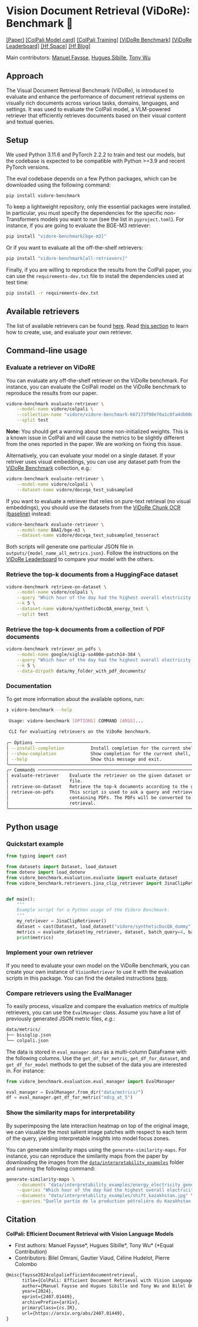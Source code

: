 # Vision Document Retrieval (ViDoRe): Benchmark 👀

[[Paper]](https://arxiv.org/abs/2407.01449)
[[ColPali Model card]](https://huggingface.co/vidore/colpali)
[[ColPali Training]](https://github.com/ManuelFay/colpali)
[[ViDoRe Benchmark]](https://huggingface.co/collections/vidore/vidore-benchmark-667173f98e70a1c0fa4db00d)
[[ViDoRe Leaderboard]](https://huggingface.co/spaces/vidore/vidore-leaderboard)
[[Hf Space]](https://huggingface.co/spaces/manu/ColPali-demo)
[[Hf Blog]](https://huggingface.co/blog/manu/colpali)
<!-- [[Colab Example]]() -->

Main contributors: [Manuel Faysse](https://github.com/ManuelFay), [Hugues Sibille](https://github.com/HuguesSib), [Tony Wu](https://github.com/tonywu71)

## Approach

The Visual Document Retrieval Benchmark (ViDoRe), is introduced to evaluate and enhance the performance of document retrieval systems on visually rich documents across various tasks, domains, languages, and settings. It was used to evaluate the ColPali model, a VLM-powered retriever that efficiently retrieves documents based on their visual content and textual queries.

## Setup

We used Python 3.11.6 and PyTorch 2.2.2 to train and test our models, but the codebase is expected to be compatible with Python >=3.9 and recent PyTorch versions.

The eval codebase depends on a few Python packages, which can be downloaded using the following command:

```bash
pip install vidore-benchmark
```

To keep a lightweight repository, only the essential packages were installed. In particular, you must specify the dependencies for the specific non-Transformers models you want to run (see the list in `pyproject.toml`). For instance, if you are going to evaluate the BGE-M3 retriever:

```bash
pip install "vidore-benchmark[bge-m3]"
```

Or if you want to evaluate all the off-the-shelf retrievers:

```bash
pip install "vidore-benchmark[all-retrievers]"
```

Finally, if you are willing to reproduce the results from the ColPali paper, you can use the `requirements-dev.txt` file to install the dependencies used at test time:

```bash
pip install -r requirements-dev.txt
```

## Available retrievers

The list of available retrievers can be found [here](https://github.com/illuin-tech/vidore-benchmark/tree/main/src/vidore_benchmark/retrievers). Read [this section](###Implement-your-own-retriever) to learn how to create, use, and evaluate your own retriever.

## Command-line usage

### Evaluate a retriever on ViDoRE

You can evaluate any off-the-shelf retriever on the ViDoRe benchmark. For instance, you
can evaluate the ColPali model on the ViDoRe benchmark to reproduce the results from our paper.

```bash
vidore-benchmark evaluate-retriever \
    --model-name vidore/colpali \
    --collection-name "vidore/vidore-benchmark-667173f98e70a1c0fa4db00d" \
    --split test
```

**Note:** You should get a warning about some non-initialized weights. This is a known issue in ColPali and will
cause the metrics to be slightly different from the ones reported in the paper. We are working on fixing this issue.

Alternatively, you can evaluate your model on a single dataset. If your retriver uses visual embeddings, you can use any dataset path from the [ViDoRe Benchmark](https://huggingface.co/collections/vidore/vidore-benchmark-667173f98e70a1c0fa4db00d) collection, e.g.:

```bash
vidore-benchmark evaluate-retriever \
    --model-name vidore/colpali \
    --dataset-name vidore/docvqa_test_subsampled
```

If you want to evaluate a retriever that relies on pure-text retrieval (no visual embeddings), you should use the datasets from the [ViDoRe Chunk OCR (baseline)](https://huggingface.co/collections/vidore/vidore-chunk-ocr-baseline-666acce88c294ef415548a56) instead:

```bash
vidore-benchmark evaluate-retriever \
    --model-name BAAI/bge-m3 \
    --dataset-name vidore/docvqa_test_subsampled_tesseract
```

Both scripts will generate one particular JSON file in `outputs/{model_name_all_metrics.json}`. Follow the instructions on the [ViDoRe Leaderboard](https://huggingface.co/spaces/vidore/vidore-leaderboard) to compare your model with the others.

### Retrieve the top-k documents from a HuggingFace dataset

```bash
vidore-benchmark retrieve-on-dataset \
    --model-name vidore/colpali \
    --query "Which hour of the day had the highest overall electricity generation in 2019?" \
    --k 5 \
    --dataset-name vidore/syntheticDocQA_energy_test \
    --split test
```

### Retrieve the top-k documents from a collection of PDF documents

```bash
vidore-benchmark retriever_on_pdfs \
    --model-name google/siglip-so400m-patch14-384 \
    --query "Which hour of the day had the highest overall electricity generation in 2019?" \
    --k 5 \
    --data-dirpath data/my_folder_with_pdf_documents/
```

### Documentation

To get more information about the available options, run:

```bash
❯ vidore-benchmark --help
                                                                                                                      
 Usage: vidore-benchmark [OPTIONS] COMMAND [ARGS]...                                                                       
                                                                                                                      
 CLI for evaluating retrievers on the ViDoRe benchmark.                                                               
                                                                                                                      
╭─ Options ──────────────────────────────────────────────────────────────────────────────────────────────────────────╮
│ --install-completion          Install completion for the current shell.                                            │
│ --show-completion             Show completion for the current shell, to copy it or customize the installation.     │
│ --help                        Show this message and exit.                                                          │
╰────────────────────────────────────────────────────────────────────────────────────────────────────────────────────╯
╭─ Commands ─────────────────────────────────────────────────────────────────────────────────────────────────────────╮
│ evaluate-retriever    Evaluate the retriever on the given dataset or collection. The metrics are saved to a JSON   │
│                       file.                                                                                        │
│ retrieve-on-dataset   Retrieve the top-k documents according to the given query.                                   │
│ retrieve-on-pdfs      This script is used to ask a query and retrieve the top-k documents from a given folder      │
│                       containing PDFs. The PDFs will be converted to a dataset of image pages and then used for    │
│                       retrieval.                                                                                   │
╰────────────────────────────────────────────────────────────────────────────────────────────────────────────────────╯
```

## Python usage

### Quickstart example

```python
from typing import cast

from datasets import Dataset, load_dataset
from dotenv import load_dotenv
from vidore_benchmark.evaluation.evaluate import evaluate_dataset
from vidore_benchmark.retrievers.jina_clip_retriever import JinaClipRetriever


def main():
    """
    Example script for a Python usage of the Vidore Benchmark.
    """
    my_retriever = JinaClipRetriever()
    dataset = cast(Dataset, load_dataset("vidore/syntheticDocQA_dummy", split="test"))
    metrics = evaluate_dataset(my_retriever, dataset, batch_query=4, batch_doc=4)
    print(metrics)
```

### Implement your own retriever

If you need to evaluate your own model on the ViDoRe benchmark, you can create your own instance of `VisionRetriever` to use it with the evaluation scripts in this package. You can find the detailed instructions [here](https://github.com/illuin-tech/vidore-benchmark/blob/main/src/vidore_benchmark/retrievers/README.md).

### Compare retrievers using the EvalManager

To easily process, visualize and compare the evaluation metrics of multiple retrievers, you can use the `EvalManager` class. Assume you have a list of previously generated JSON metric files, *e.g.*:

```bash
data/metrics/
├── bisiglip.json
└── colpali.json
```

The data is stored in `eval_manager.data` as a multi-column DataFrame with the following columns. Use the `get_df_for_metric`, `get_df_for_dataset`, and `get_df_for_model` methods to get the subset of the data you are interested in. For instance:

```python
from vidore_benchmark.evaluation.eval_manager import EvalManager

eval_manager = EvalManager.from_dir("data/metrics/")
df = eval_manager.get_df_for_metric("ndcg_at_5")
```


### Show the similarity maps for interpretability

By superimposing the late interaction heatmap on top of the original image, we can visualize the most salient image patches with respect to each term of the query, yielding interpretable insights into model focus zones.

You can generate similarity maps using the `generate-similarity-maps`. For instance, you can reproduce the similarity maps from the paper by downloading the images from the [`data/interpretability_examples`](https://github.com/illuin-tech/vidore-benchmark/tree/main/data/interpretability_examples) folder and running the following command:

```bash
generate-similarity-maps \
    --documents "data/interpretability_examples/energy_electricity_generation.jpeg" \
    --queries "Which hour of the day had the highest overall electricity generation in 2019?" \
    --documents "data/interpretability_examples/shift_kazakhstan.jpg" \
    --queries "Quelle partie de la production pétrolière du Kazakhstan provient de champs en mer ?"
```

## Citation

**ColPali: Efficient Document Retrieval with Vision Language Models**  
- First authors: Manuel Faysse*, Hugues Sibille*, Tony Wu* (*Equal Contribution)  
- Contributors: Bilel Omrani, Gautier Viaud, Céline Hudelot, Pierre Colombo

```latex
@misc{faysse2024colpaliefficientdocumentretrieval,
      title={ColPali: Efficient Document Retrieval with Vision Language Models}, 
      author={Manuel Faysse and Hugues Sibille and Tony Wu and Bilel Omrani and Gautier Viaud and Céline Hudelot and Pierre Colombo},
      year={2024},
      eprint={2407.01449},
      archivePrefix={arXiv},
      primaryClass={cs.IR},
      url={https://arxiv.org/abs/2407.01449}, 
}
```
